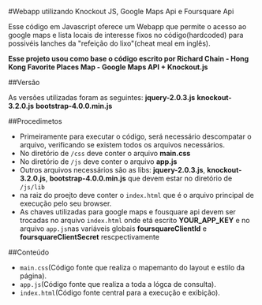 #Webapp utilizando Knockout JS, Google Maps Api e Foursquare Api

Esse código em Javascript oferece um Webapp que permite o acesso ao google maps e lista locais de interesse fixos no código(hardcoded) para possivéis lanches da "refeição do lixo"(cheat meal em inglês).

**Esse projeto usou como base o código escrito por Richard Chain - Hong Kong Favorite Places Map - Google Maps API + Knockout.js**

##Versão

As versões utilizadas foram as seguintes:
**jquery-2.0.3.js**
**knockout-3.2.0.js**
**bootstrap-4.0.0.min.js**

##Procedimetos

* Primeiramente para executar o código, será necessário descompatar o arquivo, verificando se existem todos os arquivos necessários.
* No diretório de `/css` deve conter o arquivo **main.css**
* No diretório de `/js` deve conter o arquivo **app.js** 
* Outros arquivos necessários são as libs: **jquery-2.0.3.js**, **knockout-3.2.0.js**, **bootstrap-4.0.0.min.js** que devem estar no diretório de `/js/lib`
* na raiz do proejto deve conter o `index.html` que é o arquivo principal de execução pelo seu browser.
* As chaves utilizadas para google maps e fousquare api devem ser trocadas no arquivo `index.html` onde etá escrito **YOUR_APP_KEY** e no arquivo `app.js`nas variáveis globais **foursquareClientId** e **foursquareClientSecret** rescpectivamente


##Conteúdo

* `main.css`(Código fonte que realiza o mapemanto do layout e estilo da página).
* `app.js`(Código fonte que realiza a toda a lógca de consulta).
* `index.html`(Código fonte central para a execução e exibição).